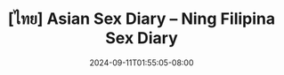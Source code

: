 --- 
title: "[ไทย] Asian Sex Diary – Ning Filipina Sex Diary"
description: "  bokep [ไทย] Asian Sex Diary – Ning Filipina Sex Diary gratis durasi panjang terbaru"
date: 2024-09-11T01:55:05-08:00
file_code: "ivi8j1xrewdo"
draft: false
cover: "s4vhb4fuhchpw9pu.jpg"
tags: ["Asian", "Sex", "Diary", "Ning", "Filipina", "Sex", "Diary", "bokep-indo", "bokep-viral", "bokep-ig"]
length: 1611
fld_id: "1483167"
foldername: "Asian s3x diary Filipina"
categories: ["Asian s3x diary Filipina"]
views: 0
---